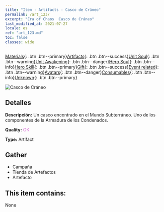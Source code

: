 ```yaml
---
title: "Item - Artifacts - Casco de Cráneo"
permalink: /art_123/
excerpt: "Era of Chaos  Casco de Cráneo"
last_modified_at: 2021-07-27
locale: es
ref: "art_123.md"
toc: false
classes: wide
---
```

 [Materials](/ItemsES/){: .btn .btn--primary}[Artifacts](/ItemsES/Artifacts/){: .btn .btn--success}[Unit Soul](/ItemsES/UnitSoul/){: .btn .btn--warning}[Unit Awakening](/ItemsES/UnitAwakening/){: .btn .btn--danger}[Hero Soul](/ItemsES/HeroSoul/){: .btn .btn--info}[Hero Skill](/ItemsES/HeroSkill/){: .btn .btn--primary}[Gift](/ItemsES/Gift/){: .btn .btn--success}[Event related](/ItemsES/Events/){: .btn .btn--warning}[Avatars](/ItemsES/Avatars/){: .btn .btn--danger}[Consumables](/ItemsES/Consumables/){: .btn .btn--info}[Unknown](/ItemsES/Unknown/){: .btn .btn--primary}

 ![Casco de Cráneo](/images/t/artifact_40303.png)

## Detalles
 **Descripción:** Un casco encontrado en el Mundo Subterráneo. Uno de los componentes de la Armadura de los Condenados.

 **Quality:** <span style="color: #DA70D6">OK</span>

 **Type:** Artifact

## Gather

*    Campaña 
*    Tienda de Artefactos 
*    Artefacto 

## This item contains:

  None

